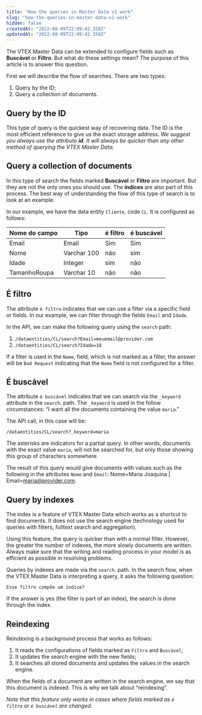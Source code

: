 ```yaml
---
title: "How the queries in Master Data v1 work"
slug: "how-the-queries-in-master-data-v1-work"
hidden: false
createdAt: "2022-08-09T22:09:42.358Z"
updatedAt: "2022-08-09T22:09:42.358Z"
---
```

The VTEX Master Data can be extended to configure fields such as **Buscável** or **Filtro**. But what do these settings mean? The purpose of this article is to answer this question.

First we will describe the flow of searches. There are two types:

1. Query by the ID;
2. Query a collection of documents.

## Query by the ID

This type of query is the quickest way of recovering data. The ID is the most efficient reference to give us the exact storage address.
_We suggest you always use the attribute **id**. It will always be quicker than any other method of querying the VTEX Master Data._

## Query a collection of documents

In this type of search the fields marked **Buscável** or **Filtro** are important. But they are not the only ones you should use. The **índices** are also part of this process. The best way of understanding the flow of this type of search is to look at an example.

In our example, we have the data entity `Cliente`, code `CL`. It is configured as follows:

| Nome do campo     | Tipo     | é filtro     | é buscável     |
| ---------- | ---------- | ---------- | ---------- |
| Email       | Email       | Sim       | Sim       |
| Nome       | Varchar 100       | não       | sim       |
| Idade       | Integer       | sim       | não       |
| TamanhoRoupa       | Varchar 10       | não       | não       |


## É filtro

The attribute `é filtro` indicates that we can use a filter via a specific field or fields. In our example, we can filter through the fields `Email` and `Idade`.

In the API, we can make the following query using the `search` path:

1. `/dataentities/CL/search?Email=meuemail@provider.com`
2. `/dataentities/CL/search?Idade=18`

If a filter is used in the `Nome`, field, which is not marked as a filter, the answer will be `Bad Request` indicating that the `Nome` field is not configured for a filter.

## É buscável

The attribute `é buscável` indicates that we can search via the `_keyword` attribute in the `search`. path. The `_keyword` is used in the follow circumstances: “I want all the documents containing the value `maria`.&#8221;

The API call, in this case will be:

`/dataentities/CL/search?_keyword=maria`

The asterisks are indicators for a partial query. In other words, documents with the exact value `maria`, will not be searched for, but only those showing this group of characters somewhere.

The result of this query would give documents with values such as the following in the attributes `Nome` and `Email`: Nome=Maria Joaquina | Email=maria@provider.com.

## Query by indexes

The index is a feature of VTEX Master Data which works as a shortcut to find documents. It does not use the search engine (technology used for queries with filters, fulltext search and aggregation).

Using this feature, the query is quicker than with a normal filter. However, the greater the number of indexes, the more slowly documents are written. Always make sure that the writing and reading process in your model is as efficient as possible in resolving problems.

Queries by indexes are made via the `search`. path. In the search flow, when the VTEX Master Data is interpreting a query, it asks the following question:

`Esse filtro compõe um índice?`

If the answer is yes (the filter is part of an index), the search is done through the index.

## Reindexing

Reindexing is a background process that works as follows:

1. It reads the configurations of fields marked as `Filtro` and `Buscável`;
2. It updates the search engine with the new fields;
3. It searches all stored documents and updates the values in the search engine.

When the fields of a document are written in the search engine, we say that this document is indexed. This is why we talk about “reindexing”.

_Note that this feature only works in cases where fields marked as `é filtro` or `é buscável` are changed._